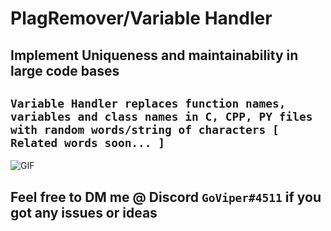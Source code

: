 
# PlagRemover/Variable Handler

## Implement Uniqueness and maintainability in large code bases </br>
## **`Variable Handler replaces function names, variables and class names in C, CPP, PY files with random words/string of characters [ Related words soon... ]`**  </br>
<img alt="GIF" src="https://github.com/GO-viper7/dino-jobs/blob/master/Extension-Development-Host-FP-Gr-1.gif?raw=true" />

## Feel free to DM me @ Discord `GoViper#4511` if you got any issues or ideas </br>




